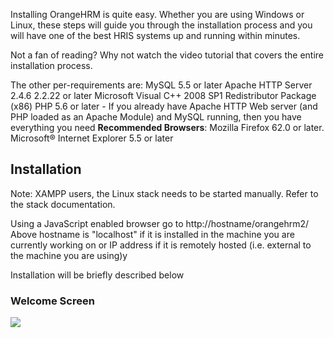 Installing OrangeHRM is quite easy. Whether you are using Windows or Linux, these steps will guide you through the installation process and you will have one of the best HRIS systems up and running within minutes.

Not a fan of reading? Why not watch the video tutorial that covers the entire installation process. 


The other per-requirements are:
MySQL 5.5 or later
Apache HTTP Server 2.4.6 2.2.22 or later
Microsoft Visual C++ 2008 SP1 Redistributor Package (x86)
PHP 5.6 or later - If you already have Apache HTTP Web server (and PHP loaded as an Apache Module) and MySQL running, then you have everything you need
**Recommended Browsers**:     Mozilla Firefox 62.0 or later.
                Microsoft® Internet Explorer 5.5 or later
 ## Installation

Note:
XAMPP users, the Linux stack needs to be started manually. Refer to the stack documentation.

Using a JavaScript enabled browser go to http://hostname/orangehrm2/
Above hostname is "localhost" if it is installed in the machine you are currently working on or IP address if it is remotely hosted (i.e. external to the machine you are using)y

Installation will be briefly described below

### Welcome Screen
![](https://drive.google.com/drive/folders/1rsoUiPgIrz_q3xE9HRtE45z_je9O5iw7?usp=sharing)

